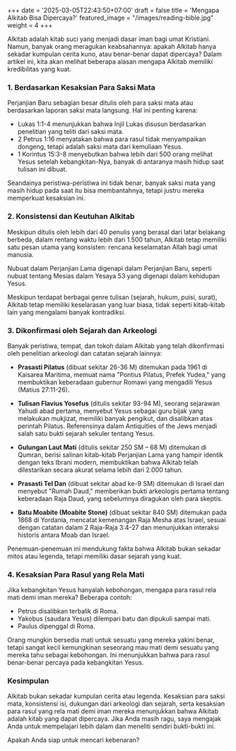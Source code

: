 +++
date = '2025-03-05T22:43:50+07:00'
draft = false
title = 'Mengapa Alkitab Bisa Dipercaya?'
featured_image = "/images/reading-bible.jpg"
weight = 4
+++

Alkitab adalah kitab suci yang menjadi dasar iman bagi umat Kristiani. Namun, banyak orang meragukan keabsahannya: apakah Alkitab hanya sekadar kumpulan cerita kuno, atau benar-benar dapat dipercaya? Dalam artikel ini, kita akan melihat beberapa alasan mengapa Alkitab memiliki kredibilitas yang kuat.

### 1. Berdasarkan Kesaksian Para Saksi Mata

Perjanjian Baru sebagian besar ditulis oleh para saksi mata atau berdasarkan laporan saksi mata langsung. Hal ini penting karena:

- Lukas 1:1-4 menunjukkan bahwa Injil Lukas disusun berdasarkan penelitian yang teliti dari saksi mata.
- 2 Petrus 1:16 menyatakan bahwa para rasul tidak menyampaikan dongeng, tetapi adalah saksi mata dari kemuliaan Yesus.
- 1 Korintus 15:3-8 menyebutkan bahwa lebih dari 500 orang melihat Yesus setelah kebangkitan-Nya, banyak di antaranya masih hidup saat tulisan ini dibuat.

Seandainya peristiwa-peristiwa ini tidak benar, banyak saksi mata yang masih hidup pada saat itu bisa membantahnya, tetapi justru mereka memperkuat kesaksian ini.

### 2. Konsistensi dan Keutuhan Alkitab

Meskipun ditulis oleh lebih dari 40 penulis yang berasal dari latar belakang berbeda, dalam rentang waktu lebih dari 1.500 tahun, Alkitab tetap memiliki satu pesan utama yang konsisten: rencana keselamatan Allah bagi umat manusia.

Nubuat dalam Perjanjian Lama digenapi dalam Perjanjian Baru, seperti nubuat tentang Mesias dalam Yesaya 53 yang digenapi dalam kehidupan Yesus.

Meskipun terdapat berbagai genre tulisan (sejarah, hukum, puisi, surat), Alkitab tetap memiliki keselarasan yang luar biasa, tidak seperti kitab-kitab lain yang mengalami banyak kontradiksi.

### 3. Dikonfirmasi oleh Sejarah dan Arkeologi

Banyak peristiwa, tempat, dan tokoh dalam Alkitab yang telah dikonfirmasi oleh penelitian arkeologi dan catatan sejarah lainnya:

- **Prasasti Pilatus** (dibuat sekitar 26-36 M) ditemukan pada 1961 di Kaisarea Maritima, memuat nama "Pontius Pilatus, Prefek Yudea," yang membuktikan keberadaan gubernur Romawi yang mengadili Yesus (Matius 27:11-26).

- **Tulisan Flavius Yosefus** (ditulis sekitar 93-94 M), seorang sejarawan Yahudi abad pertama, menyebut Yesus sebagai guru bijak yang melakukan mukjizat, memiliki banyak pengikut, dan disalibkan atas perintah Pilatus. Referensinya dalam Antiquities of the Jews menjadi salah satu bukti sejarah sekuler tentang Yesus.

- **Gulungan Laut Mati** (ditulis sekitar 250 SM – 68 M) ditemukan di Qumran, berisi salinan kitab-kitab Perjanjian Lama yang hampir identik dengan teks Ibrani modern, membuktikan bahwa Alkitab telah dilestarikan secara akurat selama lebih dari 2.000 tahun.

- **Prasasti Tel Dan** (dibuat sekitar abad ke-9 SM) ditemukan di Israel dan menyebut "Rumah Daud," memberikan bukti arkeologis pertama tentang keberadaan Raja Daud, yang sebelumnya diragukan oleh para skeptis.

- **Batu Moabite (Moabite Stone)** (dibuat sekitar 840 SM) ditemukan pada 1868 di Yordania, mencatat kemenangan Raja Mesha atas Israel, sesuai dengan catatan dalam 2 Raja-Raja 3:4-27 dan menunjukkan interaksi historis antara Moab dan Israel.

Penemuan-penemuan ini mendukung fakta bahwa Alkitab bukan sekadar mitos atau legenda, tetapi memiliki dasar sejarah yang kuat.

### 4. Kesaksian Para Rasul yang Rela Mati

Jika kebangkitan Yesus hanyalah kebohongan, mengapa para rasul rela mati demi iman mereka? Beberapa contoh:

- Petrus disalibkan terbalik di Roma.
- Yakobus (saudara Yesus) dilempari batu dan dipukuli sampai mati.
- Paulus dipenggal di Roma.

Orang mungkin bersedia mati untuk sesuatu yang mereka yakini benar, tetapi sangat kecil kemungkinan seseorang mau mati demi sesuatu yang mereka tahu sebagai kebohongan. Ini menunjukkan bahwa para rasul benar-benar percaya pada kebangkitan Yesus.

### Kesimpulan

Alkitab bukan sekadar kumpulan cerita atau legenda. Kesaksian para saksi mata, konsistensi isi, dukungan dari arkeologi dan sejarah, serta kesaksian para rasul yang rela mati demi iman mereka menunjukkan bahwa Alkitab adalah kitab yang dapat dipercaya. Jika Anda masih ragu, saya mengajak Anda untuk mempelajari lebih dalam dan meneliti sendiri bukti-bukti ini.

Apakah Anda siap untuk mencari kebenaran?
